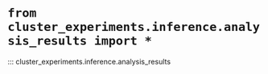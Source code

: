 # `from cluster_experiments.inference.analysis_results import *`

::: cluster_experiments.inference.analysis_results
